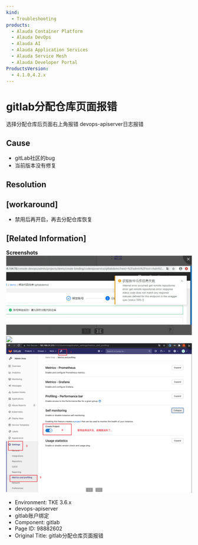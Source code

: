 ```yaml
---
kind:
  - Troubleshooting
products:
  - Alauda Container Platform
  - Alauda DevOps
  - Alauda AI
  - Alauda Application Services
  - Alauda Service Mesh
  - Alauda Developer Portal
ProductsVersion:
  - 4.1.0,4.2.x
---
```

<!-- A type of document that involves encountering a fault, diagnosing it, performing root cause analysis, and providing solutions. -->

# gitlab分配仓库页面报错

选择分配仓库后页面右上角报错 devops-apiserver日志报错

## Cause
- gitLab社区的bug
- 当前版本没有修复

## Resolution

## [workaround]
- 禁用后再开启，再去分配仓库恢复

## [Related Information]
**Screenshots**
![](assets/gitlabfen-pei-cang-ku-ye-mian-bao-cuo/image2021-11-24_15-31-17.png)
![](assets/gitlabfen-pei-cang-ku-ye-mian-bao-cuo/image2021-11-24_15-31-58.png)
![](assets/gitlabfen-pei-cang-ku-ye-mian-bao-cuo/image2021-11-24_15-32-50.png)
- Environment: TKE 3.6.x
- devops-apiserver
- gitlab账户绑定
- Component: gitlab
- Page ID: 98882602
- Original Title: gitlab分配仓库页面报错
